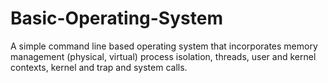 # Basic-Operating-System

A simple command line based operating system that incorporates memory
management (physical, virtual) process isolation, threads, user and kernel
contexts, kernel and trap and system calls.
